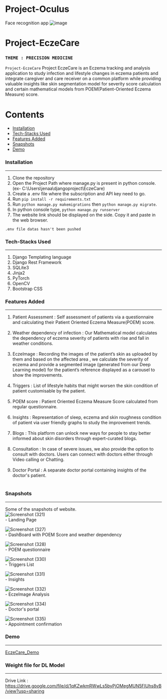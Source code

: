 # Project-Oculus
Face recognition app
![image]([https://user-images.githubusercontent.com/79363736/154750683-51de5279-35c9-499a-9eb5-752574f91def.png](https://www.google.com/url?sa=i&url=https%3A%2F%2Fblog.dormakaba.com%2Fwhat-is-facial-recognition-and-how-does-it-work%2F&psig=AOvVaw30rGXLF1X4ycJ7xuAjU1Dd&ust=1653922333119000&source=images&cd=vfe&ved=0CAwQjRxqFwoTCPDopPr6hPgCFQAAAAAdAAAAABAD))
# Project-EczeCare
### `THEME : PRECISION MEDICINE`

`Project-EczeCare` Project EczeCare is an Eczema tracking and analysis application to study infection and lifestyle changes in eczema patients and integrate caregiver and care receiver on a common platform while providing valuable insights like skin segmentation model for severity score calculation and certain mathematical models from POEM(Patient-Oriented Eczema Measure) score.

Contents
========

 * [Installation](#installation)
 * [Tech-Stacks Used](#Tech-Stacks-Used)
 * [Features Added](#Features-Added)
 * [Snapshots](#Snapshots)
 * [Demo](#Demo)
 


### Installation
---
1. Clone the repository
2. Open the Project Path where manage.py is present in python console. (ex-  C:\Users\jenaa\djangoproject\EczeCare)
3. Create a .env file where the subscription and API key need to go.
4. Run `pip install -r requirements.txt`
4. Run `python manage.py makemigrations` then `python manage.py migrate`.
5. In python console type, `python manage.py runserver`
6. The website link should be displayed on the side. Copy it and paste in the web browser.

`.env file datas hasn't been pushed`
<br/>


### Tech-Stacks Used
---
<ol>
<li> Django Templating language
<li>Django Rest Framework 
<br/>
<li>SQLite3
<br/>
<li>Jinja2
<br/>
<li>PyTorch 
<br/>
<li>OpenCV
<br/>
<li>Bootstrap CSS
<br/>
</ol>

### Features Added
---
<ol>
    
<li>Patient Assessment : Self assessment of patients via a questionnaire and calculating their Patient Oriented Eczema Measure(POEM) score.
</li></br>
<li>Weather dependency of infection : Our Mathematical model calculates the dependency of eczema severity of patients with rise and fall in weather conditions.</li></br>
<li>EczeImage : Recording the images of the patient’s skin as uploaded by them and based on the affected area , we calculate the severity of eczema and provide a segmented image (generated from our Deep Learning model) for the patient’s reference displayed as a carousel to show the improvements.
</li></br>
<li>Triggers : List of lifestyle habits that might worsen the skin condition of patient customisable by the patient.</li></br>
<li>POEM score : Patient Oriented Eczema Measure Score calculated from regular questionnaire.
</li></br>
<li>Insights : Representation of sleep, eczema and skin roughness condition of patient via user friendly graphs to study the improvement trends.
</li></br>
<li>Blogs : This platform can unlock new ways for people to stay better informed about skin disorders through expert-curated blogs.
</li></br>
<li>Consultation : In case of severe issues, we also provide the option to consult with doctors. Users can connect with doctors either through Video calling or Chatting.
</li></br>
<li>Doctor Portal : A separate doctor portal containing insights of the doctor's patient.
</li></br>
</ol>

### Snapshots
---
Some of the snapshots of website.
</br>
![Screenshot (321)](https://user-images.githubusercontent.com/79363736/154756737-5dd6ab6e-48ad-4813-a2d3-5098633a9e81.png)<br/> - Landing Page

![Screenshot (327)](https://user-images.githubusercontent.com/79363736/154758030-8814c915-dd88-4594-9d85-17fe82bf457c.png) <br/> - DashBoard with POEM Score and weather dependency

![Screenshot (328)](https://user-images.githubusercontent.com/79363736/154758229-6f1695f4-2bf6-4633-b2e3-0fb60b02cae7.png) <br/> - POEM questionnaire

![Screenshot (330)](https://user-images.githubusercontent.com/79363736/154758868-cc821375-191f-4aaf-a890-ff99e316d877.png) <br/> - Triggers List

![Screenshot (331)](https://user-images.githubusercontent.com/79363736/154758790-24ffca0a-b5b2-4a54-8843-ea3a64e6a2a4.png) <br/> - Insights

![Screenshot (332)](https://user-images.githubusercontent.com/79363736/154758683-d57a0185-1486-4ba1-bc0e-b046abc9cc35.png) <br/> - EczeImage Analysis

![Screenshot (334)](https://user-images.githubusercontent.com/79363736/154759244-744f93ba-e19b-4afa-8fd9-7cb07c7d2502.png) <br/> - Doctor's portal 

![Screenshot (335)](https://user-images.githubusercontent.com/79363736/154759379-69d3eece-74e2-4f5c-8968-a685fc37acf7.png) <br/> - Appointment confirmation

### Demo
---

[EczeCare_Demo](https://projecteczecare.pythonanywhere.com/)
### Weight file for DL Model
---
Drive Link : https://drive.google.com/file/d/1qKZwkmRWwLs5byPjOMegMUN5FIUhs8vB/view?usp=sharing
</br>
